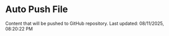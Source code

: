 # Auto Push File

Content that will be pushed to GitHub repository.
Last updated: 08/11/2025, 08:20:22 PM